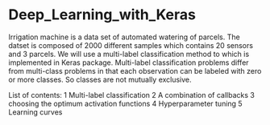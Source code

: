 # Deep_Learning_with_Keras
Irrigation machine is a data set of automated watering of parcels. The datset is composed of 2000 different samples which contains 20 sensors and 3 parcels. We will use a multi-label classification method to which is implemented in Keras package. 
Multi-label classification problems differ from multi-class problems in that each observation can be labeled with zero or more classes. So classes are not mutually exclusive.

List of contents:
1  Multi-label classification
2  A combination of callbacks
3  choosing the optimum activation functions
4  Hyperparameter tuning
5  Learning curves
